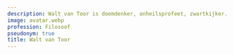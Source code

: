 ```yaml
---
description: Walt van Toor is doemdenker, onheilsprofeet, zwartkijker. Tevens filosoof.
image: avatar.webp
profession: Filosoof
pseudonym: true
title: Walt van Toor
---
```

